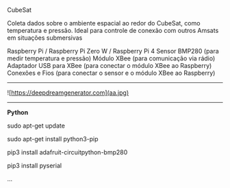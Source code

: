 CubeSat

Coleta dados sobre o ambiente espacial ao redor
do CubeSat, como temperatura e pressão.
Ideal para controle de conexão com outros Amsats em situações submersivas

Raspberry Pi / Raspberry Pi Zero W / Raspberry Pi 4
Sensor BMP280 (para medir temperatura e pressão)
Módulo XBee (para comunicação via rádio)
Adaptador USB para XBee (para conectar o módulo XBee ao Raspberry)
Conexões e Fios (para conectar o sensor e o módulo XBee ao Raspberry)

-----------------------------------------------------------------------------

![https://deepdreamgenerator.com](aa.jpg)

-----------------------------------------------------------------------------


**Python**

sudo apt-get update

sudo apt-get install python3-pip

pip3 install adafruit-circuitpython-bmp280

pip3 install pyserial

...


